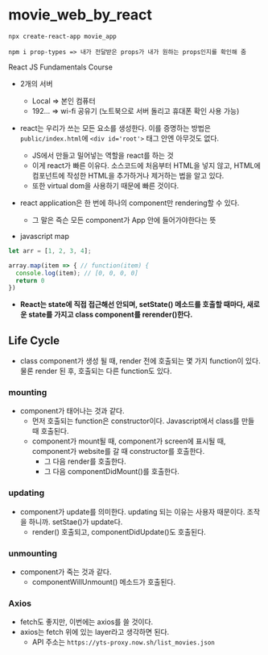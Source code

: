 # movie_web_by_react
```shell
npx create-react-app movie_app

npm i prop-types => 내가 전달받은 props가 내가 원하는 props인지를 확인해 줌
```

React JS Fundamentals Course

- 2개의 서버
  - Local => 본인 컴퓨터
  - 192... => wi-fi 공유기 (노트북으로 서버 돌리고 휴대폰 확인 사용 가능)

- react는 우리가 쓰는 모든 요소를 생성한다. 이를 증명하는 방법은 `public/index.html`에 `<div id='root'>` 태그 안엔 아무것도 없다.
  - JS에서 만들고 밀어넣는 역할을 react를 하는 것
  - 이게 react가 빠른 이유다. 소스코드에 처음부터 HTML을 넣지 않고, HTML에 컴포넌트에 작성한 HTML을 추가하거나 제거하는 법을 알고 있다.
  - 또한 virtual dom을 사용하기 때문에 빠른 것이다.

- react application은 한 번에 하나의 component만 rendering할 수 있다.
  - 그 말은 즉슨 모든 component가 App 안에 들어가야한다는 뜻

- javascript map
```javascript
let arr = [1, 2, 3, 4];

array.map(item => { // function(item) {
  console.log(item); // [0, 0, 0, 0]
  return 0
})
```

- **React는 state에 직접 접근해선 안되며, setState() 메소드를 호출할 때마다, 새로운 state를 가지고 class component를 rerender()한다.**

## Life Cycle
- class component가 생성 될 때, render 전에 호출되는 몇 가지 function이 있다. 물론 render 된 후, 호출되는 다른 function도 있다.
### mounting
- component가 태어나는 것과 같다.
  - 먼저 호출되는 function은 constructor이다. Javascript에서 class를 만들 때 호출된다.
  - component가 mount될 때, component가 screen에 표시될 때, component가 website를 갈 때 constructor를 호출한다.
    - 그 다음 render를 호출한다.
    - 그 다음 componentDidMount()를 호출한다. 
### updating
- component가 update를 의미한다. updating 되는 이유는 사용자 때문이다. 조작을 하니까. setStae()가 update다.
  - render() 호출되고, componentDidUpdate()도 호출된다.
### unmounting
- component가 죽는 것과 같다.
  - componentWillUnmount() 메소드가 호출된다.

### Axios
- fetch도 좋지만, 이번에는 axios를 쓸 것이다.
- axios는 fetch 위에 있는 layer라고 생각하면 된다.
  - API 주소는 `https://yts-proxy.now.sh/list_movies.json`